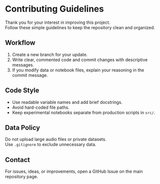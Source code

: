 # Contributing Guidelines

Thank you for your interest in improving this project.  
Follow these simple guidelines to keep the repository clean and organized.

## Workflow
1. Create a new branch for your update.
2. Write clear, commented code and commit changes with descriptive messages.
3. If you modify data or notebook files, explain your reasoning in the commit message.

## Code Style
- Use readable variable names and add brief docstrings.
- Avoid hard-coded file paths.
- Keep experimental notebooks separate from production scripts in `src/`.

## Data Policy
Do not upload large audio files or private datasets.  
Use `.gitignore` to exclude unnecessary data.

## Contact
For issues, ideas, or improvements, open a GitHub Issue on the main repository page.


